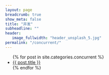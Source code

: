 ```yaml
---
layout: page
breadcrumb: true
show_meta: false
title: "并发"
subheadline: ""
header:
   image_fullwidth: "header_unsplash_5.jpg"
permalink: "/concurrent/"
---
```

<ul>
    {% for post in site.categories.concurrent %}
    <li><a href="{{ site.url }}{{ site.baseurl }}{{ post.url }}">{{ post.title }}</a></li>
    {% endfor %}
</ul>